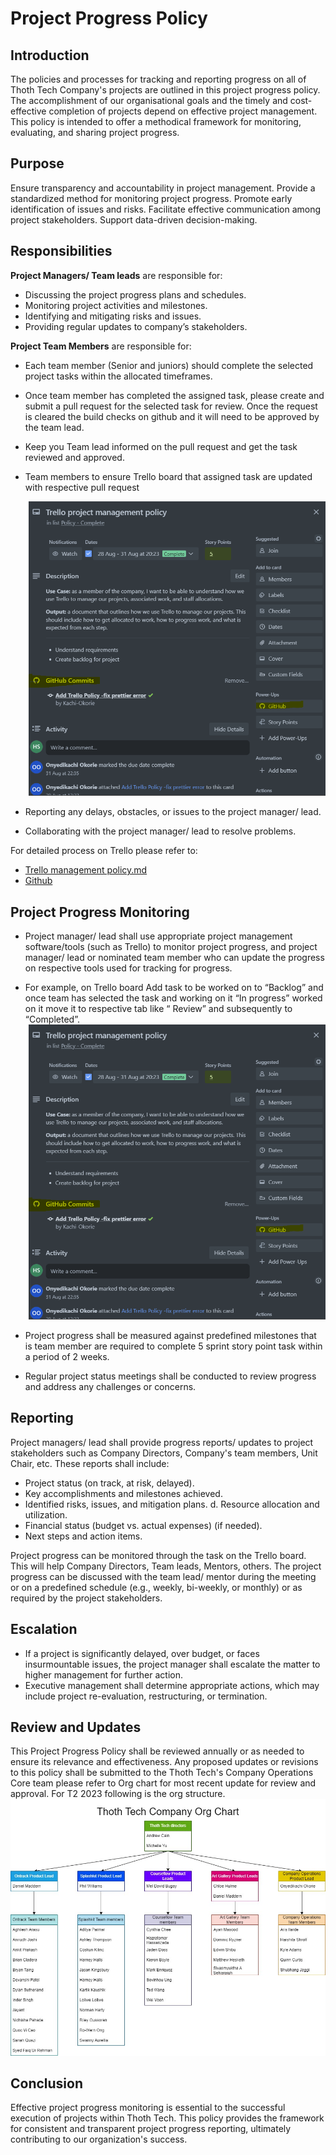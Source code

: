 # Project Progress Policy

## Introduction
   The policies and processes for tracking and reporting progress on all of Thoth
   Tech Company's projects are outlined in this project progress policy. The accomplishment of our
   organisational goals and the timely and cost-effective completion of projects depend on effective
   project management. This policy is intended to offer a methodical framework for monitoring,
   evaluating, and sharing project progress.

## Purpose

   Ensure transparency and accountability in project management. Provide a standardized
   method for monitoring project progress. Promote early identification of issues and risks.
   Facilitate effective communication among project stakeholders. Support data-driven
   decision-making.

## Responsibilities

   **Project Managers/ Team leads** are responsible for:

   - Discussing the project progress plans and schedules.
   - Monitoring project activities and milestones.
   - Identifying and mitigating risks and issues.
   - Providing regular updates to company’s stakeholders.

   **Project Team Members** are responsible for:

   - Each team member (Senior and juniors) should complete the selected project tasks within the
     allocated timeframes.
   - Once team member has completed the assigned task, please create and submit a pull request for
     the selected task for review. Once the request is cleared the build checks on github and it
     will need to be approved by the team lead.
   - Keep you Team lead informed on the pull request and get the task reviewed and approved.
   - Team members to ensure Trello board that assigned task are updated with respective pull request

     ![trello](./images/Trellogitcommit.png)
     
   - Reporting any delays, obstacles, or issues to the project manager/ lead.
   - Collaborating with the project manager/ lead to resolve problems.

   For detailed process on Trello please refer to:
   - [Trello management policy.md](https://github.com/thoth-tech/Company-Operations/blob/main/Company%20Policy/Trello%20Management%20Policy/Associating%20Cards%20with%20GitHub%20Actions.md)
   - [Github](https://github.com/thoth-tech/Company-Operations/blob/main/Company%20Policy/GitHub%20Company%20Policy.md)

## Project Progress Monitoring

   - Project manager/ lead shall use appropriate project management software/tools (such as Trello)
     to monitor project progress, and project manager/ lead or nominated team member who can update
     the progress on respective tools used for tracking for progress.
   - For example, on Trello board Add task to be worked on to “Backlog” and once team has selected
     the task and working on it “In progress” worked on it move it to respective tab like “ Review”
     and subsequently to “Completed”. ![TRELLO](./images/Trellogitcommit.png)
     
   - Project progress shall be measured against predefined milestones that is team member are
     required to complete 5 sprint story point task within a period of 2 weeks.
   - Regular project status meetings shall be conducted to review progress and address any
     challenges or concerns.

## Reporting

Project managers/ lead shall provide progress reports/ updates to project stakeholders such as 
Company Directors, Company's team members, Unit Chair, etc. These reports shall include:

   - Project status (on track, at risk, delayed).
   - Key accomplishments and milestones achieved.
   - Identified risks, issues, and mitigation plans. d. Resource allocation and utilization.
   - Financial status (budget vs. actual expenses) (if needed).
   - Next steps and action items.

   Project progress can be monitored through the task on the Trello board. This will help Company
   Directors, Team leads, Mentors, others. The project progress can be discussed with the team lead/
   mentor during the meeting or on a predefined schedule (e.g., weekly, bi-weekly, or monthly) or as
   required by the project stakeholders.

## Escalation

   - If a project is significantly delayed, over budget, or faces insurmountable issues, the project
     manager shall escalate the matter to higher management for further action.
   - Executive management shall determine appropriate actions, which may include project
     re-evaluation, restructuring, or termination.

## Review and Updates
  
   This Project Progress Policy shall be reviewed annually or as needed to
   ensure its relevance and effectiveness. Any proposed updates or revisions to this policy shall be
   submitted to the Thoth Tech's Company Operations Core team please refer to Org chart for most
   recent update for review and approval. For T2 2023 following is the org structure.
   ![Org](./images/image1.png)

## Conclusion

   Effective project progress monitoring is essential to the successful execution of
   projects within Thoth Tech. This policy provides the framework for consistent and transparent
   project progress reporting, ultimately contributing to our organization's success.
